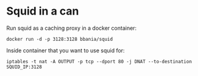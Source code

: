 # Squid in a can

Run squid as a caching proxy in a docker container:

```
docker run -d -p 3128:3128 bbania/squid
```

Inside container that you want to use squid for:

```
iptables -t nat -A OUTPUT -p tcp --dport 80 -j DNAT --to-destination SQUID_IP:3128
```

